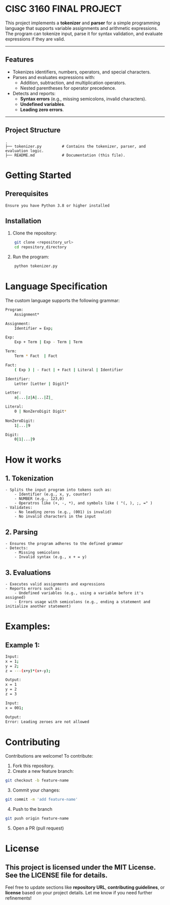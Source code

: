 # **CISC 3160 FINAL PROJECT**

This project implements a **tokenizer** and **parser** for a simple programming language that supports variable assignments and arithmetic expressions. The program can tokenize input, parse it for syntax validation, and evaluate expressions if they are valid.

---

## **Features**

- Tokenizes identifiers, numbers, operators, and special characters.
- Parses and evaluates expressions with:
  - Addition, subtraction, and multiplication operators.
  - Nested parentheses for operator precedence.
- Detects and reports:
  - **Syntax errors** (e.g., missing semicolons, invalid characters).
  - **Undefined variables**.
  - **Leading zero errors**.

---

## **Project Structure**

```plaintext
.
├── tokenizer.py         # Contains the tokenizer, parser, and evaluation logic.
├── README.md            # Documentation (this file).
```


# Getting Started
## Prerequisites
    Ensure you have Python 3.8 or higher installed

## Installation
1. Clone the repository:
```Bash
    git clone <repository_url>
    cd repository_directory
```
2. Run the program:
```Bash
    python tokenizer.py
```

# Language Specification
The custom language supports the following grammar:
```Bash
Program:
    Assignment*

Assignment:
    Identifier = Exp;

Exp: 
    Exp + Term | Exp - Term | Term

Term:
    Term * Fact  | Fact

Fact:
    ( Exp ) | - Fact | + Fact | Literal | Identifier

Identifier:
    Letter [Letter | Digit]*

Letter:
    a|...|z|A|...|Z|_

Literal:
    0 | NonZeroDigit Digit*
        
NonZeroDigit:
    1|...|9

Digit:
    0|1|...|9
```

# How it works
## 1. Tokenization
    - Splits the input program into tokens such as:
        - Identifier (e.g., x, y, counter)
        - NUMBER (e.g., 123,0)
        - Operatros like (+, -, *), and symbols like ( "(, ), ;, =" )
    - Validates:
        - No leading zeros (e.g., (001) is invalid)
        - No invalid characters in the input
## 2. Parsing
    - Ensures the program adheres to the defined grammar
    - Detects:
        - Missing semicolons
        - Invalid syntax (e.g., x + = y)

## 3. Evaluations
    - Executes valid assignments and expressions
    - Reports errors such as:
        - Undefined variables (e.g., using a variable before it's assigned)
        - Errors usage with semicolons (e.g., ending a statement and initialize another statement)

# Examples:
## Example 1:
```Bash
Input:
x = 1; 
y = 2; 
z = ---(x+y)*(x+-y);

Output:
x = 1
y = 2
z = 3
```

```Bash
Input:
x = 001;

Output:
Error: Leading zeroes are not allowed
```

# Contributing
Contributions are welcome! To contribute:
1. Fork this repository.
2. Create a new feature branch:
```Bash
git checkout -b feature-name
```
3. Commit your changes:
```Bash
git commit -m 'add feature-name'
```
4. Push to the branch
```Bash
git push origin feature-name
```
5. Open a PR (pull request)

# License
## This project is licensed under the MIT License. See the LICENSE file for details.
Feel free to update sections like **repository URL**, **contributing guidelines**, or **license** based on your project details. Let me know if you need further refinements!


